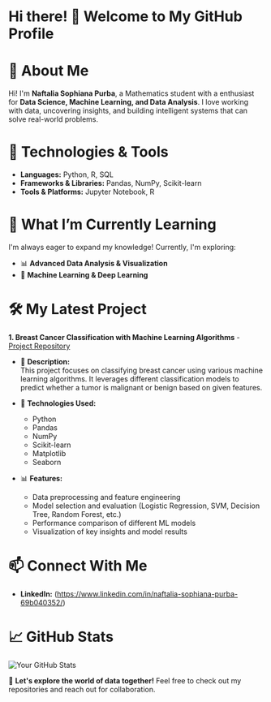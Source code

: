 # Hi there! 👋 Welcome to My GitHub Profile

# 🚀 About Me
Hi! I'm **Naftalia Sophiana Purba**, a Mathematics student with a enthusiast for **Data Science, Machine Learning, and Data Analysis**. I love working with data, uncovering insights, and building intelligent systems that can solve real-world problems.

# 🔧 Technologies & Tools
- **Languages:** Python, R, SQL
- **Frameworks & Libraries:** Pandas, NumPy, Scikit-learn
- **Tools & Platforms:** Jupyter Notebook, R

# 🌱 What I’m Currently Learning
I'm always eager to expand my knowledge! Currently, I'm exploring:
- 📊 **Advanced Data Analysis & Visualization**
- 🤖 **Machine Learning & Deep Learning**

# 🛠 My Latest Project
 **1. Breast Cancer Classification with Machine Learning Algorithms** - [Project Repository](https://github.com/your-github-username/project-repo)

- 📌 **Description:**  
  This project focuses on classifying breast cancer using various machine learning algorithms. It leverages different classification models to predict whether a tumor is malignant or benign based on given features.

- 🔧 **Technologies Used:**  
  - Python  
  - Pandas  
  - NumPy  
  - Scikit-learn  
  - Matplotlib  
  - Seaborn  

- 📊 **Features:**  
  - Data preprocessing and feature engineering  
  - Model selection and evaluation (Logistic Regression, SVM, Decision Tree, Random Forest, etc.)  
  - Performance comparison of different ML models  
  - Visualization of key insights and model results  

# 📫 Connect With Me
- **LinkedIn:** (https://www.linkedin.com/in/naftalia-sophiana-purba-69b040352/)

# 📈 GitHub Stats
![Your GitHub Stats](https://github-readme-stats.vercel.app/api?username=your-github-username&show_icons=true&theme=radical)

🚀 **Let's explore the world of data together!** Feel free to check out my repositories and reach out for collaboration.
